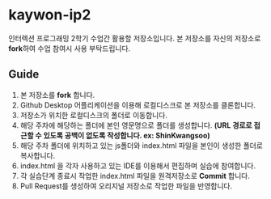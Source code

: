 # kaywon-ip2

인터렉션 프로그래밍 2학기 수업간 활용할 저장소입니다. 본 저장소를 자신의 저장소로 **fork**하여 수업 참여시 사용 부탁드립니다.

## Guide

1. 본 저장소를 **fork** 합니다.
2. Github Desktop 어플리케이션을 이용해 로컬디스크로 본 저장소를 클론합니다.
3. 저장소가 위치한 로컬디스크의 폴더로 이동합니다.
4. 해당 주차에 해당하는 폴더에 본인 영문명으로 폴더를 생성합니다. **(URL 경로로 접근할 수 있도록 공백이 없도록 작성합니다. ex: ShinKwangsoo)**
5. 해당 주차 폴더에 위치하고 있는 js폴더와 index.html 파일을 본인이 생성한 폴더로 복사합니다.
6. index.html 을 각자 사용하고 있는 IDE를 이용해서 편집하며 실습에 참여합니다.
7. 각 실습단계 종료시 작업한 index.html 파일을 원격저장소로 **Commit** 합니다.
8. Pull Request를 생성하여 오리지널 저장소로 작업한 파일을 반영합니다.
